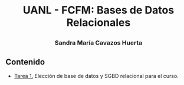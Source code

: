 # <p align="center"> UANL - FCFM: Bases de Datos Relacionales </p>
### <p align="center"> Sandra María Cavazos Huerta </p>


## Contenido

- [Tarea 1.](https://github.com/SandraCavazos/BDR/blob/master/Tareas/Tarea1.md)  Elección de base de datos y SGBD relacional para el curso.